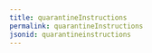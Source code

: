 ```yaml
---
title: quarantineInstructions
permalink: quarantineInstructions
jsonid: quarantineinstructions
---
```

